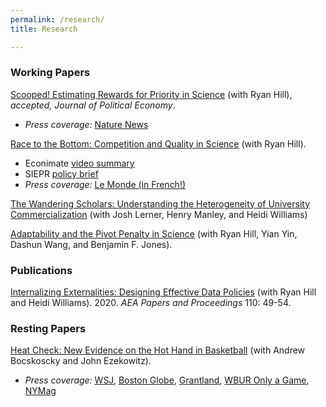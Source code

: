 ```yaml
---
permalink: /research/
title: Research

---
```


### Working Papers

[Scooped! Estimating Rewards for Priority in Science]({{https://carolynstein.github.io}}/files/papers/scooped.pdf) (with Ryan Hill), *accepted, Journal of Political Economy*.
  - *Press coverage:* [Nature News](https://www.nature.com/articles/d41586-019-03648-4)

[Race to the Bottom: Competition and Quality in Science]({{https://carolynstein.github.io}}/files/papers/comp_qual.pdf) (with Ryan Hill).
  - Econimate [video summary](https://www.youtube.com/watch?v=tVHONMdMj6U&ab_channel=econimate)
  - SIEPR [policy brief](https://siepr.stanford.edu/publications/policy-brief/race-bottom-how-competition-publish-first-can-hurt-scientific-quality)
  - *Press coverage:* [Le Monde (in French!)](https://www.lemonde.fr/sciences/article/2022/05/03/quand-la-competition-nuit-gravement-a-la-qualite-de-la-recherche-scientifique_6124621_1650684.html)
 
[The Wandering Scholars: Understanding the Heterogeneity of University Commercialization]({{https://carolynstein.github.io}}/files/papers/universities.pdf) (with Josh Lerner, Henry Manley, and Heidi Williams)

[Adaptability and the Pivot Penalty in Science]({{https://carolynstein.github.io}}/files/papers/pivot.pdf) (with Ryan Hill, Yian Yin, Dashun Wang, and Benjamin F. Jones).


### Publications

[Internalizing Externalities: Designing Effective Data Policies]({{https://carolynstein.github.io}}/files/papers/Hill_Stein_Williams_2020.pdf) (with Ryan Hill and Heidi Williams). 2020. *AEA Papers and Proceedings* 110: 49-54.

### Resting Papers

[Heat Check: New Evidence on the Hot Hand in Basketball]({{https://carolynstein.github.io}}/files/papers/hot_hand.pdf) (with Andrew Bocskoscky and John Ezekowitz).
  - *Press coverage:* [WSJ](https://www.wsj.com/articles/does-the-hot-hand-exist-in-basketball-1393541857), [Boston Globe](https://www.bostonglobe.com/ideas/2014/02/09/the-hot-hand-might-real-after-all/N8V34bGLWhPqk0Sx9yoHWI/story.html), [Grantland](https://grantland.com/the-triangle/biting-the-hot-hand-basketballs-enduring-streakiness-debate-rages-on/), [WBUR Only a Game](https://www.wbur.org/onlyagame/2014/05/24/basketball-hot-hand-harvard-research), [NYMag](https://www.thecut.com/2016/08/how-researchers-discovered-the-basketball-hot-hand.html#_ga=2.25685373.1594261654.1627605437-1506156713.1627605437)


